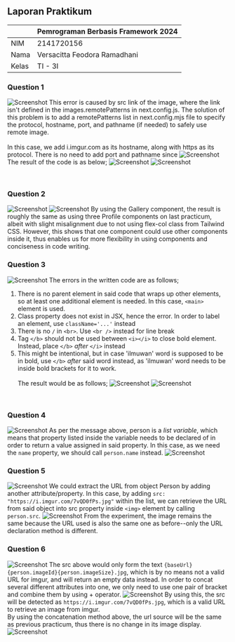 ## Laporan Praktikum

|  | Pemrograman Berbasis Framework 2024 |
|--|--|
| NIM |  2141720156|
| Nama |  Versacitta Feodora Ramadhani |
| Kelas | TI - 3I |

### Question 1
![Screenshot](README-pic/1.png)
    This error is caused by src link of the image, where the link isn't defined in the images.remotePatterns in next.config.js. The solution of this problem is to add a remotePatterns list in next.config.mjs file to specify the protocol, hostname, port, and pathname (if needed) to safely use remote image.
    <br />
    <br />
    In this case, we add i.imgur.com as its hostname, along with https as its protocol. There is no need to add port and pathname since
![Screenshot](README-pic/2.png)
    The result of the code is as below;
![Screenshot](README-pic/3.png)
![Screenshot](README-pic/4.png)

<br />

### Question 2
![Screenshot](README-pic/5.png)
![Screenshot](README-pic/6.png)
    By using the Gallery component, the result is roughly the same as using three Profile components on last practicum, albeit with slight misalignment due to not using flex-col class from Tailwind CSS. However, this shows that one component could use other components inside it, thus enables us for more flexibility in using components and conciseness in code writing.
<br />

### Question 3
![Screenshot](README-pic/7.png)
The errors in the written code are as follows;
1. There is no parent element in said code that wraps up other elements, so at least one additional element is needed. In this case, `<main>` element is used.
2. Class property does not exist in JSX, hence the error. In order to label an element, use `className='...'` instead
3. There is no `/` in `<br>`. Use `<br />` instead for line break
4. Tag `</b>` should not be used between `<i></i>` to close bold element. Instead, place `</b>` _after_ `</i>` instead
5. This might be intentional, but in case 'ilmuwan' word is supposed to be in bold, use `</b>` _after_ said word instead, as 'ilmuwan' word needs to be inside bold brackets for it to work.
<br /><br />
The result would be as follows;
![Screenshot](README-pic/8.png)
![Screenshot](README-pic/9.png)
<br />

### Question 4
![Screenshot](README-pic/10.png)
    As per the message above, person is a _list variable_, which means that property listed inside the variable needs to be declared of in order to return a value assigned in said property. In this case, as we need the `name` property, we should call `person.name` instead.
![Screenshot](README-pic/11.png)
<br />

### Question 5
![Screenshot](README-pic/12.png)
    We could extract the URL from object Person by adding another attribute/property. In this case, by adding `src: "https://i.imgur.com/7vQD0fPs.jpg"` within the list, we can retrieve the URL from said object into src property inside `<img>` element by calling `person.src`.
![Screenshot](README-pic/13.png)
From the experiment, the image remains the same because the URL used is also the same one as before--only the URL declaration method is different.
<br />

### Question 6
![Screenshot](README-pic/14.png)
The src above would only form the text `{baseUrl}{person.imageId}{person.imageSize}.jpg`, which is by no means not a valid URL for imgur, and will return an empty data instead.
In order to concat several different attributes into one, we only need to use one pair of bracket and combine them by using + operator.
![Screenshot](README-pic/15.png)
By using this, the src will be detected as `https://i.imgur.com/7vQD0fPs.jpg`, which is a valid URL to retrieve an image from imgur.
<br />
By using the concatenation method above, the url source will be the same as previous practicum, thus there is no change in its image display.
![Screenshot](README-pic/13.png)
<br />


